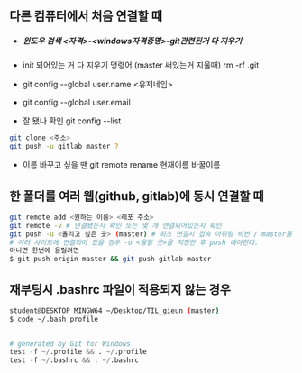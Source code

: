 ## 다른 컴퓨터에서 처음 연결할 때

- ##### 윈도우 검색 <자격>-<windows자격증명>-git관련된거 다 지우기

- init 되어있는 거 다 지우기 명령어 (master 써있는거 지울때) rm -rf .git

- git config --global user.name <유저네임>

- git config --global user.email <githubemail>

- 잘 됐나 확인 git config --list

```bash
git clone <주소>
git push -u gitlab master ? 
```

- 이름 바꾸고 싶을 땐 git remote rename 현재이름 바꿀이름



## 한 폴더를 여러 웹(github, gitlab)에 동시 연결할 때

```bash
git remote add <원하는 이름> <레포 주소>
git remote -v # 연결됐는지 확인 또는 몇 개 연결되어있는지 확인
git push -u <올리고 싶은 곳> (master) # 최초 연결시 접속 아뒤랑 비번 / master를 추가하면 해당 branch가 master가 됨
# 여러 사이트에 연결되어 있을 경우 -u <올릴 곳>을 지정한 후 push 해야한다.
아니면 한번에 올릴려면
$ git push origin master && git push gitlab master
```

## 재부팅시 .bashrc 파일이 적용되지 않는 경우

```bash
student@DESKTOP MINGW64 ~/Desktop/TIL_gieun (master)
$ code ~/.bash_profile
	
```

```python
# generated by Git for Windows
test -f ~/.profile && . ~/.profile
test -f ~/.bashrc && . ~/.bashrc
```

